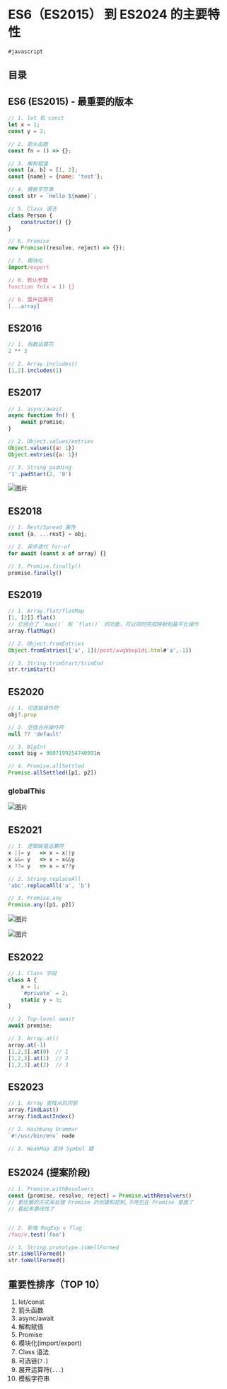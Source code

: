 
# ES6（ES2015） 到 ES2024 的主要特性

`#javascript` 


## 目录
<!-- toc -->
 ## ES6 (ES2015) - 最重要的版本 

```javascript
// 1. let 和 const
let x = 1;
const y = 2;

// 2. 箭头函数
const fn = () => {};

// 3. 解构赋值
const [a, b] = [1, 2];
const {name} = {name: 'test'};

// 4. 模板字符串
const str = `Hello ${name}`;

// 5. Class 语法
class Person {
    constructor() {}
}

// 6. Promise
new Promise((resolve, reject) => {});

// 7. 模块化
import/export

// 8. 默认参数
function fn(x = 1) {}

// 9. 展开运算符
[...array]
```

## ES2016

```javascript
// 1. 指数运算符
2 ** 3

// 2. Array.includes()
[1,2].includes(1)
```

## ES2017

```javascript
// 1. async/await
async function fn() {
    await promise;
}

// 2. Object.values/entries
Object.values({a: 1})
Object.entries({a: 1})

// 3. String padding
'1'.padStart(2, '0')
```

![图片](https://832-1310531898.cos.ap-beijing.myqcloud.com/999.%20Obsidian@832/files/20241111-35.png)

## ES2018

```javascript
// 1. Rest/Spread 属性
const {a, ...rest} = obj;

// 2. 异步迭代 for-of
for await (const x of array) {}

// 3. Promise.finally()
promise.finally()
```

## ES2019

```javascript hl:3
// 1. Array.flat/flatMap
[1, [2]].flat()
// 它结合了 `map()` 和 `flat()` 的功能，可以同时完成映射和扁平化操作
array.flatMap()  

// 2. Object.fromEntries
Object.fromEntries(['a', 1](/post/avgbbxp1di.html#'a',-1))

// 3. String.trimStart/trimEnd
str.trimStart()
```

## ES2020

```javascript hl:5
// 1. 可选链操作符
obj?.prop

// 2. 空值合并操作符
null ?? 'default'

// 3. BigInt
const big = 9007199254740991n

// 4. Promise.allSettled
Promise.allSettled([p1, p2])
```

### globalThis

![图片](https://832-1310531898.cos.ap-beijing.myqcloud.com/999.%20Obsidian@832/files/20241111-36.png)

## ES2021

```javascript
// 1. 逻辑赋值运算符
x ||= y   => x = x||y
x &&= y   => x = x&&y
x ??= y   => x = x??y

// 2. String.replaceAll
'abc'.replaceAll('a', 'b')

// 3. Promise.any
Promise.any([p1, p2])
```

![图片](https://832-1310531898.cos.ap-beijing.myqcloud.com/999.%20Obsidian@832/files/20241111-37.png)

![图片](https://832-1310531898.cos.ap-beijing.myqcloud.com/999.%20Obsidian@832/files/20241111-38.png)

## ES2022

```javascript hl:4
// 1. Class 字段
class A {
    x = 1;
    `#private` = 2;
    static y = 3;
}

// 2. Top-level await
await promise;

// 3. Array.at()
array.at(-1) 
[1,2,3].at(0)  // 1
[1,2,3].at(1)  // 2
[1,2,3].at(2)  // 3
```

## ES2023

```javascript
// 1. Array 查找从后向前
array.findLast()
array.findLastIndex()

// 2. Hashbang Grammar
`#!/usr/bin/env` node

// 3. WeakMap 支持 Symbol 键
```

## ES2024 (提案阶段)

```javascript
// 1. Promise.withResolvers
const {promise, resolve, reject} = Promise.withResolvers()
// 更优雅的方式来处理 Promise 的创建和控制,不用包在 Promise 里面了
// 看起来更线性了


// 2. 新增 RegExp v flag
/foo/v.test('foo')

// 3. String.prototype.isWellFormed
str.isWellFormed()
str.toWellFormed()
```

## 重要性排序（TOP 10）

1. let/const
2. 箭头函数
3. async/await
4. 解构赋值
5. Promise
6. 模块化(import/export)
7. Class 语法
8. 可选链(`?.`)
9. 展开运算符(`...`)
10. 模板字符串
